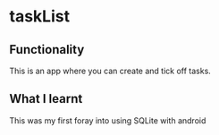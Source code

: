 # taskList


## Functionality

This is an app where you can create and tick off tasks.

## What I learnt

This was my first foray into using SQLite with android
